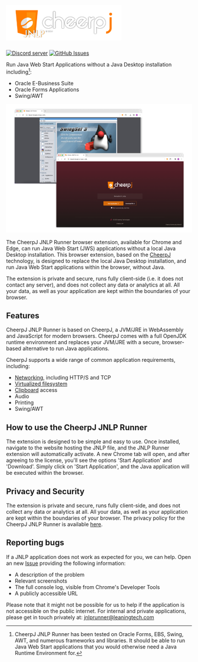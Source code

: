<h1><img src="assets/logo_dualmode.png" alt="CheerpJ JNLP Runner" height="96"></h1>

[![Discord server](https://img.shields.io/discord/988743885121548329?color=%237289DA&logo=discord&logoColor=ffffff)](https://discord.leaningtech.com)
[![GitHub Issues](https://img.shields.io/github/issues/leaningtech/cheerpj-jnlprunner.svg)](https://github.com/leaningtech/cheerpj-meta/issues)

Run Java Web Start Applications without a Java Desktop installation including[^compat]:

- Oracle E-Business Suite
- Oracle Forms Applications
- Swing/AWT

<img src="assets/screenshot.png" alt="CheerpJ JNLP Runner screenshots" height="350">

The CheerpJ JNLP Runner browser extension, available for Chrome and Edge, can run Java Web Start (JWS) applications without a local Java Desktop installation. This browser extension, based on the [CheerpJ](https://github.com/leaningtech/cheerpj-meta) technology, is designed to replace the local Java Desktop installation, and run Java Web Start applications within the browser, without Java.

The extension is private and secure, runs fully client-side (i.e. it does not contact any server), and does not collect any data or analytics at all. All your data, as well as your application are kept within the boundaries of your browser.

## Features
CheerpJ JNLP Runner is based on CheerpJ, a JVM/JRE in WebAssembly and JavaScript for modern browsers. CheerpJ comes with a full OpenJDK runtime environment and replaces your JVM/JRE with a secure, browser-based alternative to run Java applications. 

CheerpJ supports a wide range of common application requirements, including:

- [Networking], including HTTP/S and TCP
- [Virtualized filesystem]
- [Clipboard] access
- Audio
- Printing
- Swing/AWT

## How to use the CheerpJ JNLP Runner

The extension is designed to be simple and easy to use. Once installed, navigate to the website hosting the JNLP file, and the JNLP Runner extension will automatically activate. A new Chrome tab will open, and after agreeing to the license, you'll see the options 'Start Application' and 'Download'. Simply click on 'Start Application', and the Java application will be executed within the browser.

## Privacy and Security

The extension is private and secure, runs fully client-side, and does not collect any data or analytics at all. All your data, as well as your application are kept within the boundaries of your browser. The privacy policy for the CheerpJ JNLP Runner is available [here](https://cheerpj.com/privacy-policy-for-cheerpj-jnlp-runner-chrome-extension). 

## Reporting bugs

If a JNLP application does not work as expected for you, we can help. Open an new [Issue](https://github.com/leaningtech/cheerpj-jnlprunner/issues) providing the following information:

* A description of the problem
* Relevant screenshots
* The full console log, visible from Chrome's Developer Tools
* A publicly accessible URL

Please note that it might not be possible for us to help if the application is not accessible on the public internet. For internal and private applications, please get in touch privately at: jnlprunner@leaningtech.com


[^compat]: CheerpJ JNLP Runner has been tested on Oracle Forms, EBS, Swing, AWT, and numerous frameworks and libraries. It should be able to run Java Web Start applications that you would otherwise need a Java Runtime Environment for.

[Networking]: https://labs.leaningtech.com/cheerpj3/guides/Networking
[Virtualized filesystem]: https://labs.leaningtech.com/cheerpj3/guides/File-System-support
[Clipboard]: https://labs.leaningtech.com/cheerpj3/reference/cheerpjInit#clipboardmode
